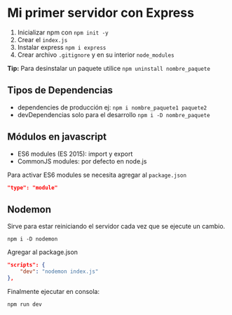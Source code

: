 # Mi primer servidor con Express

1. Inicializar npm con `npm init -y`
2. Crear el `index.js`
3. Instalar express `npm i express`
4. Crear archivo `.gitignore` y en su interior `node_modules`

**Tip:** Para desinstalar un paquete utilice `npm uninstall nombre_paquete`

## Tipos de Dependencias
- dependencies de producción ej: `npm i nombre_paquete1 paquete2`
- devDependencias solo para el desarrollo `npm i -D nombre_paquete`

## Módulos en javascript

- ES6 modules (ES 2015): import y export
- CommonJS modules: por defecto en node.js

Para activar ES6 modules se necesita agregar al `package.json`

```json
"type": "module"
```

## Nodemon
Sirve para estar reiniciando el servidor cada vez que se ejecute un cambio.

`npm i -D nodemon`

Agregar al package.json
```json
"scripts": {
    "dev": "nodemon index.js"
},
```

Finalmente ejecutar en consola:
```sh
npm run dev
```